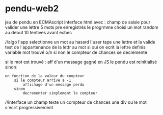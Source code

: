 # pendu-web2
jeu de pendu en ECMAscript
interface html avec : champ de saisie pour valider une lettre
5 mots pre enregistrés
le progrmme choisi un mot random au debut
10 tentives avant echec

//algo
l'app selectionne un mot au hasard
l'user tape une lettre et la valide
    test de l'appartenance de la lettr au mot
        si oui
            on ecrit la lettre
            definis variable mot trouvé o/n
        si non
            le compteur de chances se decremente

si le mot est trouvé :
    aff d'un message gagné en JS
    le pendu est reinitialisé
sinon:

    en fonction de la valeur du compteur
        si le compteur arrive a -1
            affichage d'un message perdu
        sinon
            decrementer simplement le compteur

//interface
un champ texte
un compteur de chances
une div ou le mot s'ecrit progressivement